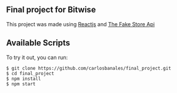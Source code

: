## Final project for Bitwise

This project was made using [Reactjs](https://reactjs.org/) and [The Fake Store Api](https://fakestoreapi.com/)
## Available Scripts

To try it out, you can run:

 ```
$ git clone https://github.com/carlosbanales/final_project.git
$ cd final_project
$ npm install
$ npm start 
 ```
